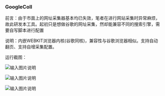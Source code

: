 
### GoogleColl

前言：由于市面上的网址采集器基本均已失效，笔者在进行网站采集时异常麻烦，故此研发本工具。起初只是想做谷歌的网址采集，然却能兼容不同的搜索引擎，需要自写脚本进行配置

说明：内嵌WEBKIT浏览器内核(谷歌同核)，兼容性与谷歌浏览器相似。支持自动翻页、支持自增采集配置。


运行截图：

![输入图片说明](https://gitee.com/uploads/images/2018/0302/173035_dea96060_1200611.png "采集.png")

![输入图片说明](https://gitee.com/uploads/images/2018/0302/173040_0157020f_1200611.png "采集1.png")

![输入图片说明](https://gitee.com/uploads/images/2018/0302/173046_393b519a_1200611.png "采集2.png")